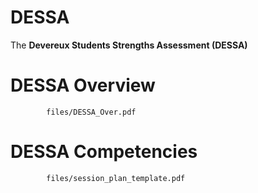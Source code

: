 # DESSA

The **Devereux Students Strengths Assessment (DESSA)**

# DESSA Overview

```pdf
		files/DESSA_Over.pdf
```

# DESSA Competencies

```pdf
		files/session_plan_template.pdf
```
